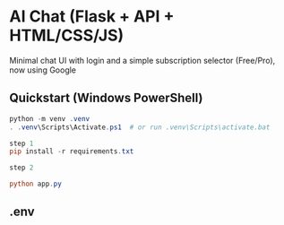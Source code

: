 # AI Chat (Flask +  API + HTML/CSS/JS)

Minimal chat UI with login and a simple subscription selector (Free/Pro), now using Google 

## Quickstart (Windows PowerShell)
```powershell
python -m venv .venv
. .venv\Scripts\Activate.ps1  # or run .venv\Scripts\activate.bat

step 1
pip install -r requirements.txt

step 2

python app.py
```

## .env
```

```

